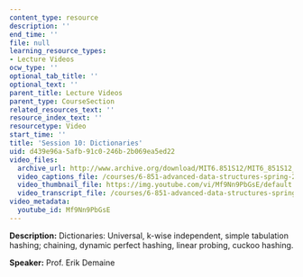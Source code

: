 ```yaml
---
content_type: resource
description: ''
end_time: ''
file: null
learning_resource_types:
- Lecture Videos
ocw_type: ''
optional_tab_title: ''
optional_text: ''
parent_title: Lecture Videos
parent_type: CourseSection
related_resources_text: ''
resource_index_text: ''
resourcetype: Video
start_time: ''
title: 'Session 10: Dictionaries'
uid: d439e96a-5afb-91c0-246b-2b069ea5ed22
video_files:
  archive_url: http://www.archive.org/download/MIT6.851S12/MIT6_851S12_lec10_300k.mp4
  video_captions_file: /courses/6-851-advanced-data-structures-spring-2012/a44cb090108e52eb8500fb307cb8cd7b_Mf9Nn9PbGsE.vtt
  video_thumbnail_file: https://img.youtube.com/vi/Mf9Nn9PbGsE/default.jpg
  video_transcript_file: /courses/6-851-advanced-data-structures-spring-2012/2b8132c36e5460841754a3cf8c0d5397_Mf9Nn9PbGsE.pdf
video_metadata:
  youtube_id: Mf9Nn9PbGsE
---
```


**Description:** Dictionaries: Universal, k-wise independent, simple tabulation hashing; chaining, dynamic perfect hashing, linear probing, cuckoo hashing.

**Speaker:** Prof. Erik Demaine



